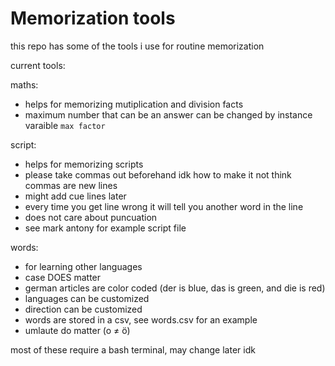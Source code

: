 # Memorization tools
this repo has some of the tools i use for routine memorization

current tools:

maths:
- helps for memorizing mutiplication and division facts
- maximum number that can be an answer can be changed by instance varaible `max factor`

script:
- helps for memorizing scripts
- please take commas out beforehand idk how to make it not think commas are new lines
- might add cue lines later
- every time you get line wrong it will tell you another word in the line
- does not care about puncuation
- see mark antony for example script file

words:
- for learning other languages
- case DOES matter
- german articles are color coded (der is blue, das is green, and die is red)
- languages can be customized 
- direction can be customized
- words are stored in a csv, see words.csv for an example
- umlaute do matter (o ≠ ö)

most of these require a bash terminal, may change later idk
